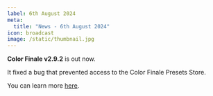 ```yaml
---
label: 6th August 2024
meta:
  title: "News - 6th August 2024"
icon: broadcast
image: /static/thumbnail.jpg
---
```


**Color Finale v2.9.2** is out now.

It fixed a bug that prevented access to the Color Finale Presets Store.

You can learn more [here](https://colorfinale.com).